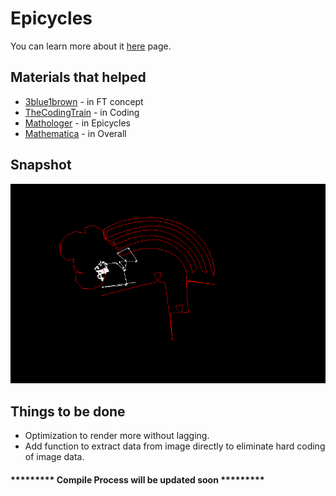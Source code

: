 # Epicycles
You can learn more about it [here](https://efyang.dev/media/documents/efyang_KAM_Paper_Approximating_Images_with_Epicycles.pdf) page.

## Materials that helped
* [3blue1brown](https://www.youtube.com/watch?v=spUNpyF58BY) - in FT concept
* [TheCodingTrain](https://www.youtube.com/watch?v=7_vKzcgpfvU&t=1298s) - in Coding
* [Mathologer](https://www.youtube.com/watch?v=qS4H6PEcCCA) - in Epicycles
* [Mathematica](https://mathematica.stackexchange.com/questions/171755/how-can-i-draw-a-homer-with-epicycloids) - in Overall

## Snapshot
![alt tag](https://github.com/AchyutBurlakoti/epicycles/blob/master/epicycles.png)

## Things to be done
* Optimization to render more without lagging.
* Add function to extract data from image directly to eliminate hard coding of image data.

####                                   ********* Compile Process will be updated soon *********
